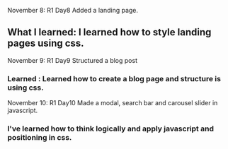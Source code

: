 November 8: R1 Day8 Added a landing page.
## What I learned: I learned how to style landing pages using css.

November 9: R1 Day9 Structured a blog post
### Learned : Learned how to create a blog page and structure is using css.

November 10: R1 Day10 Made a modal, search bar and carousel slider in javascript.
### I've learned how to think logically and apply javascript and positioning in css.
